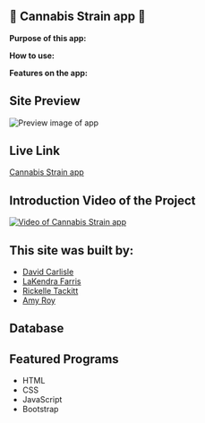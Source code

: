 ## :herb: Cannabis Strain app :herb:

**Purpose of this app:**

**How to use:**

**Features on the app:**

## Site Preview

![Preview image of app](https://github.com/dbc257/DigitalCrafts-Assignments/blob/master/API%20Webpage/API%20Project/REPLACEIMGNAME.jpg)

## Live Link

[Cannabis Strain app](websitelink.surge.sh)

## Introduction Video of the Project

[![Video of Cannabis Strain app](https://www.google.com/url?sa=i&url=https%3A%2F%2Fcommons.wikimedia.org%2Fwiki%2FFile%3ACannabis_leaf.svg&psig=AOvVaw1bmkL-2VXjDGcQvU6lJQC9&ust=1588882091207000&source=images&cd=vfe&ved=0CAIQjRxqFwoTCLD96piFoOkCFQAAAAAdAAAAABAD)](https://youtu.be/yL64bV_VEhw "Title of Video")

## This site was built by:

- [David Carlisle](@dbc257)
- [LaKendra Farris](@Lakendrafarris)
- [Rickelle Tackitt](@RickelleDawn)
- [Amy Roy](github.com)

## Database

## Featured Programs

- HTML
- CSS
- JavaScript
- Bootstrap